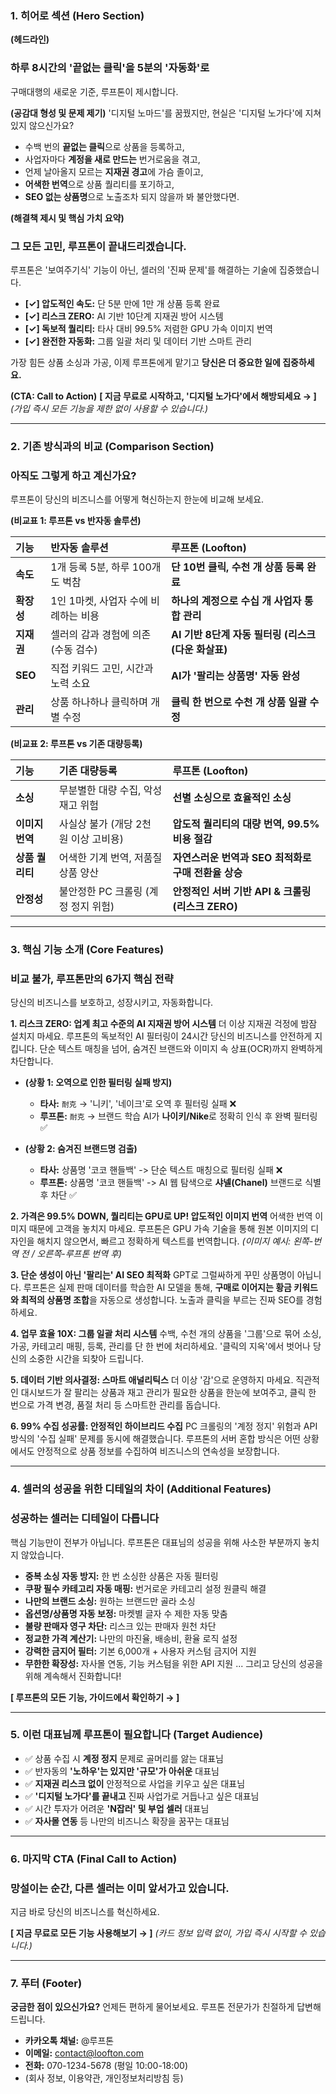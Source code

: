 ### **1. 히어로 섹션 (Hero Section)**

**(헤드라인)**
### **하루 8시간의 '끝없는 클릭'을 5분의 '자동화'로**
구매대행의 새로운 기준, 루프톤이 제시합니다.

**(공감대 형성 및 문제 제기)**
'디지털 노마드'를 꿈꿨지만, 현실은 '디지털 노가다'에 지쳐있지 않으신가요?

*   수백 번의 **끝없는 클릭**으로 상품을 등록하고,
*   사업자마다 **계정을 새로 만드는** 번거로움을 겪고,
*   언제 날아올지 모르는 **지재권 경고**에 가슴 졸이고,
*   **어색한 번역**으로 상품 퀄리티를 포기하고,
*   **SEO 없는 상품명**으로 노출조차 되지 않을까 봐 불안했다면.

**(해결책 제시 및 핵심 가치 요약)**
### **그 모든 고민, 루프톤이 끝내드리겠습니다.**

루프톤은 '보여주기식' 기능이 아닌, 셀러의 '진짜 문제'를 해결하는 기술에 집중했습니다.

*   **[✓] 압도적인 속도:** 단 5분 만에 1만 개 상품 등록 완료
*   **[✓] 리스크 ZERO:** AI 기반 10단계 지재권 방어 시스템
*   **[✓] 독보적 퀄리티:** 타사 대비 99.5% 저렴한 GPU 가속 이미지 번역
*   **[✓] 완전한 자동화:** 그룹 일괄 처리 및 데이터 기반 스마트 관리

가장 힘든 상품 소싱과 가공, 이제 루프톤에게 맡기고 **당신은 더 중요한 일에 집중하세요.**

**(CTA: Call to Action)**
**[ 지금 무료로 시작하고, '디지털 노가다'에서 해방되세요 → ]**
*(가입 즉시 모든 기능을 제한 없이 사용할 수 있습니다.)*

---

### **2. 기존 방식과의 비교 (Comparison Section)**

### **아직도 그렇게 하고 계신가요?**
루프톤이 당신의 비즈니스를 어떻게 혁신하는지 한눈에 비교해 보세요.

**(비교표 1: 루프톤 vs 반자동 솔루션)**

| 기능 | 반자동 솔루션 | **루프톤 (Loofton)** |
| :--- | :--- | :--- |
| **속도** | 1개 등록 5분, 하루 100개도 벅참 | **단 10번 클릭, 수천 개 상품 등록 완료** |
| **확장성** | 1인 1마켓, 사업자 수에 비례하는 비용 | **하나의 계정으로 수십 개 사업자 통합 관리** |
| **지재권** | 셀러의 감과 경험에 의존 (수동 검수) | **AI 기반 8단계 자동 필터링 (리스크 (다운 화살표)** |
| **SEO** | 직접 키워드 고민, 시간과 노력 소요 | **AI가 '팔리는 상품명' 자동 완성** |
| **관리** | 상품 하나하나 클릭하며 개별 수정 | **클릭 한 번으로 수천 개 상품 일괄 수정** |

**(비교표 2: 루프톤 vs 기존 대량등록)**

| 기능 | 기존 대량등록 | **루프톤 (Loofton)** |
| :--- | :--- | :--- |
| **소싱** | 무분별한 대량 수집, 악성 재고 위험 | **선별 소싱으로 효율적인 소싱** |
| **이미지 번역** | 사실상 불가 (개당 2천 원 이상 고비용) | **압도적 퀄리티의 대량 번역, 99.5% 비용 절감** |
| **상품 퀄리티** | 어색한 기계 번역, 저품질 상품 양산 | **자연스러운 번역과 SEO 최적화로 구매 전환율 상승** |
| **안정성** | 불안정한 PC 크롤링 (계정 정지 위험) | **안정적인 서버 기반 API & 크롤링 (리스크 ZERO)** |

---

### **3. 핵심 기능 소개 (Core Features)**

### **비교 불가, 루프톤만의 6가지 핵심 전략**
당신의 비즈니스를 보호하고, 성장시키고, 자동화합니다.

**1. 리스크 ZERO: 업계 최고 수준의 AI 지재권 방어 시스템**
더 이상 지재권 걱정에 밤잠 설치지 마세요. 루프톤의 독보적인 AI 필터링이 24시간 당신의 비즈니스를 안전하게 지킵니다. 단순 텍스트 매칭을 넘어, 숨겨진 브랜드와 이미지 속 상표(OCR)까지 완벽하게 차단합니다.

*   **(상황 1: 오역으로 인한 필터링 실패 방지)**
    *   **타사:** `耐克` -> '니키', '네이크'로 오역 후 필터링 실패 ❌
    *   **루프톤:** `耐克` -> 브랜드 학습 AI가 **나이키/Nike**로 정확히 인식 후 완벽 필터링 ✅

*   **(상황 2: 숨겨진 브랜드명 검출)**
    *   **타사:** 상품명 '코코 핸들백' -> 단순 텍스트 매칭으로 필터링 실패 ❌
    *   **루프톤:** 상품명 '코코 핸들백' -> AI 웹 탐색으로 **샤넬(Chanel)** 브랜드로 식별 후 차단 ✅

**2. 가격은 99.5% DOWN, 퀄리티는 GPU로 UP! 압도적인 이미지 번역**
어색한 번역 이미지 때문에 고객을 놓치지 마세요. 루프톤은 GPU 가속 기술을 통해 원본 이미지의 디자인을 해치지 않으면서, 빠르고 정확하게 텍스트를 번역합니다.
*(이미지 예시: 왼쪽-번역 전 / 오른쪽-루프톤 번역 후)*

**3. 단순 생성이 아닌 '팔리는' AI SEO 최적화**
GPT로 그럴싸하게 꾸민 상품명이 아닙니다. 루프톤은 실제 판매 데이터를 학습한 AI 모델을 통해, **구매로 이어지는 황금 키워드와 최적의 상품명 조합**을 자동으로 생성합니다. 노출과 클릭을 부르는 진짜 SEO를 경험하세요.

**4. 업무 효율 10X: 그룹 일괄 처리 시스템**
수백, 수천 개의 상품을 '그룹'으로 묶어 소싱, 가공, 카테고리 매핑, 등록, 관리를 단 한 번에 처리하세요. '클릭의 지옥'에서 벗어나 당신의 소중한 시간을 되찾아 드립니다.

**5. 데이터 기반 의사결정: 스마트 애널리틱스**
더 이상 '감'으로 운영하지 마세요. 직관적인 대시보드가 잘 팔리는 상품과 재고 관리가 필요한 상품을 한눈에 보여주고, 클릭 한 번으로 가격 변경, 품절 처리 등 스마트한 관리를 돕습니다.

**6. 99% 수집 성공률: 안정적인 하이브리드 수집**
PC 크롤링의 '계정 정지' 위험과 API 방식의 '수집 실패' 문제를 동시에 해결했습니다. 루프톤의 서버 혼합 방식은 어떤 상황에서도 안정적으로 상품 정보를 수집하여 비즈니스의 연속성을 보장합니다.

---

### **4. 셀러의 성공을 위한 디테일의 차이 (Additional Features)**

### **성공하는 셀러는 디테일이 다릅니다**
핵심 기능만이 전부가 아닙니다. 루프톤은 대표님의 성공을 위해 사소한 부분까지 놓치지 않았습니다.

*   **중복 소싱 자동 방지:** 한 번 소싱한 상품은 자동 필터링
*   **쿠팡 필수 카테고리 자동 매핑:** 번거로운 카테고리 설정 원클릭 해결
*   **나만의 브랜드 소싱:** 원하는 브랜드만 골라 소싱
*   **옵션명/상품명 자동 보정:** 마켓별 글자 수 제한 자동 맞춤
*   **불량 판매자 영구 차단:** 리스크 있는 판매자 원천 차단
*   **정교한 가격 계산기:** 나만의 마진율, 배송비, 환율 로직 설정
*   **강력한 금지어 필터:** 기본 6,000개 + 사용자 커스텀 금지어 지원
*   **무한한 확장성:** 자사몰 연동, 기능 커스텀을 위한 API 지원
... 그리고 당신의 성공을 위해 계속해서 진화합니다!

**[ 루프톤의 모든 기능, 가이드에서 확인하기 → ]**

---

### **5. 이런 대표님께 루프톤이 필요합니다 (Target Audience)**

*   ✅ 상품 수집 시 **계정 정지** 문제로 골머리를 앓는 대표님
*   ✅ 반자동의 **'노하우'는 있지만 '규모'가 아쉬운** 대표님
*   ✅ **지재권 리스크 없이** 안정적으로 사업을 키우고 싶은 대표님
*   ✅ **'디지털 노가다'를 끝내고** 진짜 사업가로 거듭나고 싶은 대표님
*   ✅ 시간 투자가 어려운 **'N잡러' 및 부업 셀러** 대표님
*   ✅ **자사몰 연동** 등 나만의 비즈니스 확장을 꿈꾸는 대표님

---

### **6. 마지막 CTA (Final Call to Action)**

### **망설이는 순간, 다른 셀러는 이미 앞서가고 있습니다.**
지금 바로 당신의 비즈니스를 혁신하세요.

**[ 지금 무료로 모든 기능 사용해보기 → ]**
*(카드 정보 입력 없이, 가입 즉시 시작할 수 있습니다.)*

---

### **7. 푸터 (Footer)**

**궁금한 점이 있으신가요?**
언제든 편하게 물어보세요. 루프톤 전문가가 친절하게 답변해 드립니다.

*   **카카오톡 채널:** @루프톤
*   **이메일:** contact@loofton.com
*   **전화:** 070-1234-5678 (평일 10:00-18:00)
*   (회사 정보, 이용약관, 개인정보처리방침 등)